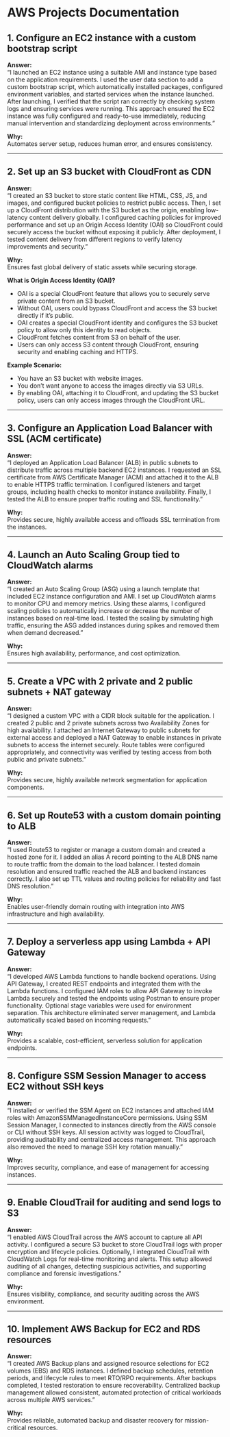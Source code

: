 # AWS Projects Documentation

## 1. Configure an EC2 instance with a custom bootstrap script

**Answer:**  
“I launched an EC2 instance using a suitable AMI and instance type based on the application requirements. I used the user data section to add a custom bootstrap script, which automatically installed packages, configured environment variables, and started services when the instance launched. After launching, I verified that the script ran correctly by checking system logs and ensuring services were running. This approach ensured the EC2 instance was fully configured and ready-to-use immediately, reducing manual intervention and standardizing deployment across environments.”

**Why:**  
Automates server setup, reduces human error, and ensures consistency.

---

## 2. Set up an S3 bucket with CloudFront as CDN

**Answer:**  
“I created an S3 bucket to store static content like HTML, CSS, JS, and images, and configured bucket policies to restrict public access. Then, I set up a CloudFront distribution with the S3 bucket as the origin, enabling low-latency content delivery globally. I configured caching policies for improved performance and set up an Origin Access Identity (OAI) so CloudFront could securely access the bucket without exposing it publicly. After deployment, I tested content delivery from different regions to verify latency improvements and security.”

**Why:**  
Ensures fast global delivery of static assets while securing storage.

**What is Origin Access Identity (OAI)?**  
- OAI is a special CloudFront feature that allows you to securely serve private content from an S3 bucket.  
- Without OAI, users could bypass CloudFront and access the S3 bucket directly if it’s public.  
- OAI creates a special CloudFront identity and configures the S3 bucket policy to allow only this identity to read objects.  
- CloudFront fetches content from S3 on behalf of the user.  
- Users can only access S3 content through CloudFront, ensuring security and enabling caching and HTTPS.

**Example Scenario:**  
- You have an S3 bucket with website images.  
- You don’t want anyone to access the images directly via S3 URLs.  
- By enabling OAI, attaching it to CloudFront, and updating the S3 bucket policy, users can only access images through the CloudFront URL.

---

## 3. Configure an Application Load Balancer with SSL (ACM certificate)

**Answer:**  
“I deployed an Application Load Balancer (ALB) in public subnets to distribute traffic across multiple backend EC2 instances. I requested an SSL certificate from AWS Certificate Manager (ACM) and attached it to the ALB to enable HTTPS traffic termination. I configured listeners and target groups, including health checks to monitor instance availability. Finally, I tested the ALB to ensure proper traffic routing and SSL functionality.”

**Why:**  
Provides secure, highly available access and offloads SSL termination from the instances.

---

## 4. Launch an Auto Scaling Group tied to CloudWatch alarms

**Answer:**  
“I created an Auto Scaling Group (ASG) using a launch template that included EC2 instance configuration and AMI. I set up CloudWatch alarms to monitor CPU and memory metrics. Using these alarms, I configured scaling policies to automatically increase or decrease the number of instances based on real-time load. I tested the scaling by simulating high traffic, ensuring the ASG added instances during spikes and removed them when demand decreased.”

**Why:**  
Ensures high availability, performance, and cost optimization.

---

## 5. Create a VPC with 2 private and 2 public subnets + NAT gateway

**Answer:**  
“I designed a custom VPC with a CIDR block suitable for the application. I created 2 public and 2 private subnets across two Availability Zones for high availability. I attached an Internet Gateway to public subnets for external access and deployed a NAT Gateway to enable instances in private subnets to access the internet securely. Route tables were configured appropriately, and connectivity was verified by testing access from both public and private subnets.”

**Why:**  
Provides secure, highly available network segmentation for application components.

---

## 6. Set up Route53 with a custom domain pointing to ALB

**Answer:**  
“I used Route53 to register or manage a custom domain and created a hosted zone for it. I added an alias A record pointing to the ALB DNS name to route traffic from the domain to the load balancer. I tested domain resolution and ensured traffic reached the ALB and backend instances correctly. I also set up TTL values and routing policies for reliability and fast DNS resolution.”

**Why:**  
Enables user-friendly domain routing with integration into AWS infrastructure and high availability.

---

## 7. Deploy a serverless app using Lambda + API Gateway

**Answer:**  
“I developed AWS Lambda functions to handle backend operations. Using API Gateway, I created REST endpoints and integrated them with the Lambda functions. I configured IAM roles to allow API Gateway to invoke Lambda securely and tested the endpoints using Postman to ensure proper functionality. Optional stage variables were used for environment separation. This architecture eliminated server management, and Lambda automatically scaled based on incoming requests.”

**Why:**  
Provides a scalable, cost-efficient, serverless solution for application endpoints.

---

## 8. Configure SSM Session Manager to access EC2 without SSH keys

**Answer:**  
“I installed or verified the SSM Agent on EC2 instances and attached IAM roles with AmazonSSMManagedInstanceCore permissions. Using SSM Session Manager, I connected to instances directly from the AWS console or CLI without SSH keys. All session activity was logged to CloudTrail, providing auditability and centralized access management. This approach also removed the need to manage SSH key rotation manually.”

**Why:**  
Improves security, compliance, and ease of management for accessing instances.

---

## 9. Enable CloudTrail for auditing and send logs to S3

**Answer:**  
“I enabled AWS CloudTrail across the AWS account to capture all API activity. I configured a secure S3 bucket to store CloudTrail logs with proper encryption and lifecycle policies. Optionally, I integrated CloudTrail with CloudWatch Logs for real-time monitoring and alerts. This setup allowed auditing of all changes, detecting suspicious activities, and supporting compliance and forensic investigations.”

**Why:**  
Ensures visibility, compliance, and security auditing across the AWS environment.

---

## 10. Implement AWS Backup for EC2 and RDS resources

**Answer:**  
“I created AWS Backup plans and assigned resource selections for EC2 volumes (EBS) and RDS instances. I defined backup schedules, retention periods, and lifecycle rules to meet RTO/RPO requirements. After backups completed, I tested restoration to ensure recoverability. Centralized backup management allowed consistent, automated protection of critical workloads across multiple AWS services.”

**Why:**  
Provides reliable, automated backup and disaster recovery for mission-critical resources.
